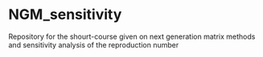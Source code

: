 # NGM_sensitivity
Repository for the shourt-course given on next generation matrix methods and sensitivity analysis of the reproduction number
